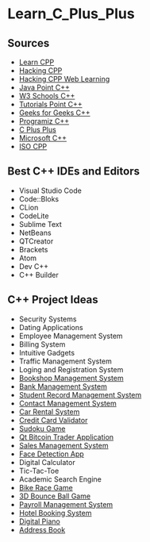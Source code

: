 # Learn_C_Plus_Plus

## Sources

- [Learn CPP](https://www.learncpp.com/)
- [Hacking CPP](https://hackingcpp.com/index.html)
- [Hacking CPP Web Learning](https://hackingcpp.com/dev/web_learning.html)
- [Java Point C++](https://www.javatpoint.com/cpp-tutorial)
- [W3 Schools C++](https://www.w3schools.com/cpp/default.asp)
- [Tutorials Point C++](https://www.tutorialspoint.com/cplusplus/index.htm)
- [Geeks for Geeks C++](https://www.geeksforgeeks.org/c-plus-plus/?ref=shm)
- [Programiz C++](https://www.programiz.com/cpp-programming)
- [C Plus Plus](https://cplusplus.com/)
- [Microsoft C++](https://learn.microsoft.com/en-us/cpp/cpp/?view=msvc-170)
- [ISO CPP](https://isocpp.org/wiki/faq)

## Best C++ IDEs and Editors

- Visual Studio Code
- Code::Bloks
- CLion
- CodeLite
- Sublime Text
- NetBeans
- QTCreator
- Brackets
- Atom
- Dev C++
- C++ Builder

## C++ Project Ideas

- Security Systems
- Dating Applications
- Employee Management System
- Billing System
- Intuitive Gadgets
- Traffic Management System
- Loging and Registration System
- [Bookshop Management System](https://github.com/Aryan-Khanijo/Bookshop-Management-System-CPP-Project/blob/master/BookShopManagement.cpp)
- [Bank Management System](https://github.com/wkhaliddev/Bank-Management/tree/master/DSAproject)
- [Student Record Management System](https://github.com/Code-Recursion/Student-Record-Management-System)
- [Contact Management System](https://github.com/JeremyWu917/ContactManagementSystem)
- [Car Rental System](https://github.com/Ellie-Y/CarRentalSystem)
- [Credit Card Validator](https://github.com/karancodes/credit-card-validator)
- [Sudoku Game](https://github.com/AlexIzydorczyk/sudoku)
- [Qt Bitcoin Trader Application](https://github.com/JulyIghor/QtBitcoinTrader)
- [Sales Management System](https://github.com/whoeverxd/sales)
- [Face Detection App](https://github.com/elador/FeatureDetection)
- Digital Calculator
- Tic-Tac-Toe
- Academic Search Engine
- [Bike Race Game](https://github.com/surajpanker/Bike-racing-game)
- [3D Bounce Ball Game](https://github.com/aman-bhatia/Bouncing-Ball-Animation)
- [Payroll Management System](https://github.com/araut1/Payroll-Management-System)
- [Hotel Booking System](https://github.com/idaljeetsingh/Hotel-Management-System)
- [Digital Piano](https://github.com/PayelGanguly96/Basic-Virtual-Piano)
- [Address Book](https://github.com/mickyjm/c.cpp.address.book.project)
